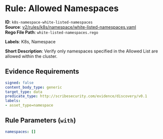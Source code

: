 # Rule: Allowed Namespaces

**ID**: `k8s-namespace-white-listed-namespaces`  
**Source**: [v2/rules/k8s/namespace/white-listed-namespaces.yaml](https://github.com/scribe-public/sample-policies/v2/rules/k8s/namespace/white-listed-namespaces.yaml)  
**Rego File Path**: `white-listed-namespaces.rego`  

**Labels**: K8s, Namespace

**Short Description**: Verify only namespaces specified in the Allowed List are allowed within the cluster.

## Evidence Requirements

```yaml
signed: false
content_body_type: generic
target_type: data
predicate_type: http://scribesecurity.com/evidence/discovery/v0.1
labels:
- asset_type=namespace
```
## Rule Parameters (`with`)

```yaml
namespaces: []
```
